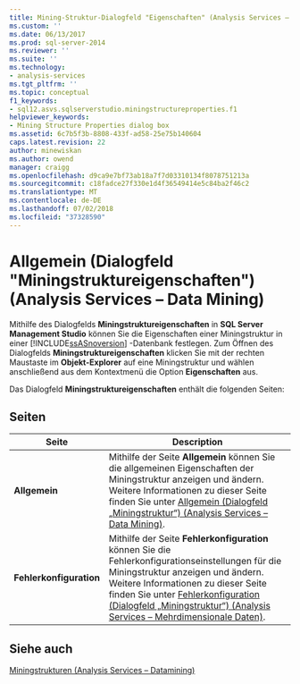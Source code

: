 ```yaml
---
title: Mining-Struktur-Dialogfeld "Eigenschaften" (Analysis Services – Datamining) | Microsoft-Dokumentation
ms.custom: ''
ms.date: 06/13/2017
ms.prod: sql-server-2014
ms.reviewer: ''
ms.suite: ''
ms.technology:
- analysis-services
ms.tgt_pltfrm: ''
ms.topic: conceptual
f1_keywords:
- sql12.asvs.sqlserverstudio.miningstructureproperties.f1
helpviewer_keywords:
- Mining Structure Properties dialog box
ms.assetid: 6c7b5f3b-8808-433f-ad58-25e75b140604
caps.latest.revision: 22
author: minewiskan
ms.author: owend
manager: craigg
ms.openlocfilehash: d9ca9e7bf73ab18a7f7d03310134f8078751213a
ms.sourcegitcommit: c18fadce27f330e1d4f36549414e5c84ba2f46c2
ms.translationtype: MT
ms.contentlocale: de-DE
ms.lasthandoff: 07/02/2018
ms.locfileid: "37328590"
---
```

# <a name="mining-structure-properties-dialog-analysis-services---data-mining"></a>Allgemein (Dialogfeld "Miningstruktureigenschaften") (Analysis Services &ndash; Data Mining)
  Mithilfe des Dialogfelds **Miningstruktureigenschaften** in **SQL Server Management Studio** können Sie die Eigenschaften einer Miningstruktur in einer [!INCLUDE[ssASnoversion](../includes/ssasnoversion-md.md)] -Datenbank festlegen. Zum Öffnen des Dialogfelds **Miningstruktureigenschaften** klicken Sie mit der rechten Maustaste im **Objekt-Explorer** auf eine Miningstruktur und wählen anschließend aus dem Kontextmenü die Option **Eigenschaften** aus.  
  
 Das Dialogfeld **Miningstruktureigenschaften** enthält die folgenden Seiten:  
  
## <a name="pages"></a>Seiten  
  
|Seite|Description|  
|----------|-----------------|  
|**Allgemein**|Mithilfe der Seite **Allgemein** können Sie die allgemeinen Eigenschaften der Miningstruktur anzeigen und ändern. Weitere Informationen zu dieser Seite finden Sie unter [Allgemein &#40;Dialogfeld „Miningstruktur“&#41; &#40;Analysis Services – Data Mining&#41;](general-mining-structure-dialog-box-analysis-services-data-mining.md).|  
|**Fehlerkonfiguration**|Mithilfe der Seite **Fehlerkonfiguration** können Sie die Fehlerkonfigurationseinstellungen für die Miningstruktur anzeigen und ändern. Weitere Informationen zu dieser Seite finden Sie unter [Fehlerkonfiguration &#40;Dialogfeld „Miningstruktur“&#41; &#40;Analysis Services – Mehrdimensionale Daten&#41;](error-configuration-mining-structure-dialog-analysis-services-multidimensional-data.md).|  
  
## <a name="see-also"></a>Siehe auch  
 [Miningstrukturen &#40;Analysis Services – Datamining&#41;](data-mining/mining-structures-analysis-services-data-mining.md)  
  
  

